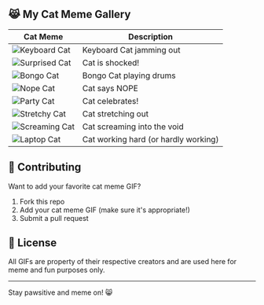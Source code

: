 ## 😹 My Cat Meme Gallery

| Cat Meme | Description |
|----------|-------------|
| ![Keyboard Cat](https://media.giphy.com/media/JIX9t2j0ZTN9S/giphy.gif) | Keyboard Cat jamming out |
| ![Surprised Cat](https://media.giphy.com/media/3oriO0OEd9QIDdllqo/giphy.gif) | Cat is shocked! |
| ![Bongo Cat](https://media.giphy.com/media/vFKqnCdLPNOKc/giphy.gif) | Bongo Cat playing drums |
| ![Nope Cat](https://media.giphy.com/media/nR4L10XlJcSeQ/giphy.gif) | Cat says NOPE |
| ![Party Cat](https://media.giphy.com/media/13CoXDiaCcCoyk/giphy.gif) | Cat celebrates! |
| ![Stretchy Cat](https://media.giphy.com/media/10dU7AN7xsi1I4/giphy.gif) | Cat stretching out |
| ![Screaming Cat](https://media.giphy.com/media/l4FGGafcOHmrlQxG0/giphy.gif) | Cat screaming into the void |
| ![Laptop Cat](https://media.giphy.com/media/mlvseq9yvZhba/giphy.gif) | Cat working hard (or hardly working) |

## 🐾 Contributing

Want to add your favorite cat meme GIF?  
1. Fork this repo
2. Add your cat meme GIF (make sure it's appropriate!)
3. Submit a pull request

## 📜 License

All GIFs are property of their respective creators and are used here for meme and fun purposes only.

---

Stay pawsitive and meme on! 😸

